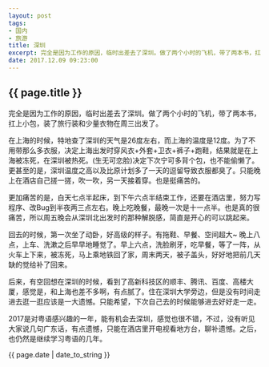 ```yaml
---
layout: post
tags: 
- 国内
- 旅游
title: 深圳
excerpt: 完全是因为工作的原因，临时出差去了深圳。做了两个小时的飞机，带了两本书，扛上小包，装了旅行装和少量衣物在周二出发了。
date: 2017.12.09 09:23:00
---
```


## {{ page.title }}

完全是因为工作的原因，临时出差去了深圳。做了两个小时的飞机，带了两本书，扛上小包，装了旅行装和少量衣物在周三出发了。

在上海的时候，特地查了深圳的天气是26度左右，而上海的温度是12度。为了不用带那么多衣服，决定上海出发时穿风衣+外套+卫衣+裤子+跑鞋，结果就是在上海被冻死，在深圳被热死。(生无可恋脸)决定下次宁可多背个包，也不能偷懒了。更甚至的是，深圳温度之高以及比原计划多了一天的逗留导致衣服都臭了。只能晚上在酒店自己搓一搓，吹一吹，另一天接着穿。也是挺痛苦的。

更加痛苦的是，白天七点半起床，到下午六点半结束工作，还要在酒店里，努力写程序、改Bug到半夜两三点左右。晚上吃晚餐，最晚一次是十一点半。也是真的很痛苦，所以周五晚会从深圳北出发时的那种解脱感，简直是开心的可以跳起来。

回去的时候，第一次坐了动卧，好高级的样子。有拖鞋、早餐、空间超大~ 晚上八点，上车、洗漱之后早早地睡觉了。早上六点，洗脸刷牙，吃早餐，等了一阵，从火车上下来，被冻死，马上乘地铁回了家，周末两天，被子盖头，好好地把前几天缺的觉给补了回来。

后来，有空回想在深圳的时候，看到了高新科技区的顺丰、腾讯、百度、高楼大厦，感觉是，和上海也差不多啊，有点腻了。住在深圳大学旁边，但是没有时间走进去逛一逛应该是一大遗憾。只能希望，下次自己去的时候能够进去好好走一走。

2017是对粤语感兴趣的一年，能有机会去深圳，感觉也很不错，不过，没有听见大家说几句广东话，有点遗憾，只能在酒店里开电视看地方台，聊补遗憾。之后，也仍然是继续学习粤语的几年。

<p>{{ page.date | date_to_string }}</p>